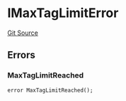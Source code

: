 # IMaxTagLimitError
[Git Source](https://github.com/thrackle-io/rules-engine/blob/ce3e124fbb7b1c9745b955077cf9cd260c5eabe5/src/common/IErrors.sol)


## Errors
### MaxTagLimitReached

```solidity
error MaxTagLimitReached();
```

